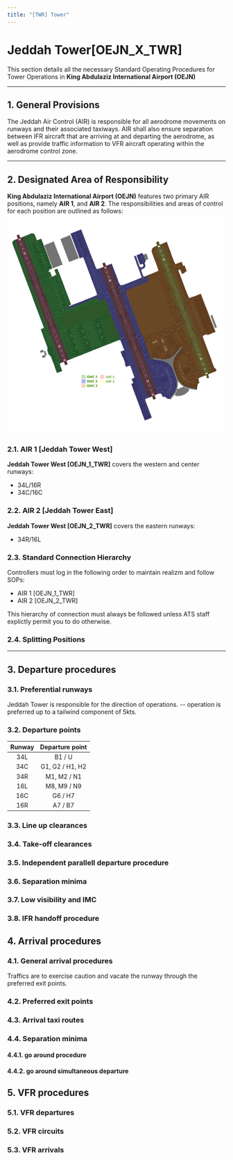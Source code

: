 ```yaml
---
title: "[TWR] Tower"
---
```

#   Jeddah Tower[OEJN_X_TWR]

This section details all the necessary Standard Operating Procedures for Tower Operations in **King Abdulaziz International Airport (OEJN)**

---

##  1. General Provisions

The Jeddah Air Control (AIR) is responsible for all aerodrome movements on runways and their associated taxiways. AIR shall also ensure separation between IFR aircraft that are arriving at and departing the aerodrome, as well as provide traffic information to VFR aircraft operating within the aerodrome control zone.

---

##  2. Designated Area of Responsibility
**King Abdulaziz International Airport (OEJN)** features two primary AIR positions, namely **AIR 1**, and **AIR 2**. The responsibilities and areas of control for each position are outlined as follows:
![Loading](imgs/gmc.png)

### 2.1. AIR 1 [Jeddah Tower West]
**Jeddah Tower West [OEJN_1_TWR]** covers the western and center runways:

- 34L/16R
- 34C/16C

### 2.2. AIR 2 [Jeddah Tower East]
**Jeddah Tower West [OEJN_2_TWR]** covers the eastern runways:

- 34R/16L

### 2.3. Standard Connection Hierarchy 
Controllers must log in the following order to maintain realizm and follow SOPs: 

- AIR 1 [OEJN_1_TWR]
- AIR 2 [OEJN_2_TWR]

 This hierarchy of connection must always be followed unless ATS staff explictly permit you to do otherwise.

 ###    2.4. Splitting Positions

 ---

 ## 3. Departure procedures

 ###    3.1. Preferential runways
 Jeddah Tower is responsible for the direction of operations. -- operation is preferred up to a tailwind component of 5kts.

 ###    3.2. Departure points

 |       **Runway**       |     **Departure point**     |
|:------------------------:|:-----------------------:|
|        34L       |        B1 / U       |
|        34C       |        G1, G2 / H1, H2       |
|        34R       |        M1, M2 / N1       |
|        16L       |        M8, M9 / N9       |
|        16C       |        G6 / H7       |
|        16R       |        A7 / B7       |

### 3.3. Line up clearances

### 3.4. Take-off clearances

### 3.5. Independent parallell departure procedure

### 3.6. Separation minima

### 3.7. Low visibility and IMC

### 3.8. IFR handoff procedure

##  4. Arrival procedures

### 4.1. General arrival procedures
Traffics are to exercise caution and vacate the runway through the preferred exit points.

### 4.2. Preferred exit points

### 4.3. Arrival taxi routes

### 4.4. Separation minima

####    4.4.1. go around procedure
####    4.4.2. go around simultaneous departure

##  5. VFR procedures

### 5.1. VFR departures

### 5.2. VFR circuits

### 5.3. VFR arrivals